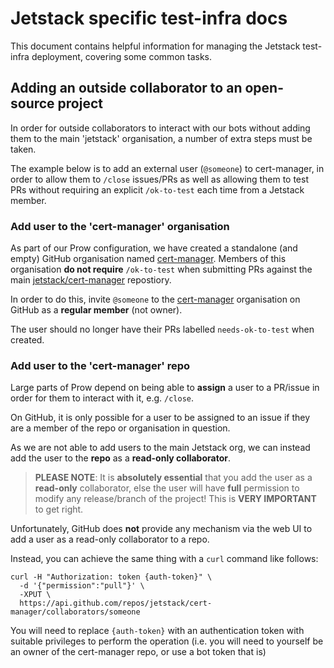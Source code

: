 # Jetstack specific test-infra docs

This document contains helpful information for managing the Jetstack test-infra deployment,
covering some common tasks.

## Adding an outside collaborator to an open-source project

In order for outside collaborators to interact with our bots without adding them to the main
'jetstack' organisation, a number of extra steps must be taken.

The example below is to add an external user (`@someone`) to cert-manager, in order to allow them
to `/close` issues/PRs as well as allowing them to test PRs without requiring an explicit `/ok-to-test`
each time from a Jetstack member.

### Add user to the 'cert-manager' organisation

As part of our Prow configuration, we have created a standalone (and empty) GitHub organisation named
[cert-manager](https://github.com/cert-manager).
Members of this organisation **do not require** `/ok-to-test` when submitting PRs against the main
[jetstack/cert-manager](https://github.com/jetstack/cert-manager) repostiory.

In order to do this, invite `@someone` to the [cert-manager](https://github.com/cert-manager) organisation on
GitHub as a **regular member** (not owner).

The user should no longer have their PRs labelled `needs-ok-to-test` when created.

### Add user to the 'cert-manager' repo

Large parts of Prow depend on being able to **assign** a user to a PR/issue in order for them to interact
with it, e.g. `/close`.

On GitHub, it is only possible for a user to be assigned to an issue if they are a member of the repo or
organisation in question.

As we are not able to add users to the main Jetstack org, we can instead add the user to the **repo** as a
**read-only collaborator**.

> **PLEASE NOTE**: It is **absolutely essential** that you add the user as a **read-only** collaborator, else
the user will have **full** permission to modify any release/branch of the project! This is **VERY IMPORTANT** to
get right.

Unfortunately, GitHub does **not** provide any mechanism via the web UI to add a user as a read-only collaborator to
a repo.

Instead, you can achieve the same thing with a `curl` command like follows:

```
curl -H "Authorization: token {auth-token}" \
  -d '{"permission":"pull"}' \
  -XPUT \
  https://api.github.com/repos/jetstack/cert-manager/collaborators/someone
```

You will need to replace `{auth-token}` with an authentication token with suitable privileges to perform the operation
(i.e. you will need to yourself be an owner of the cert-manager repo, or use a bot token that is)
